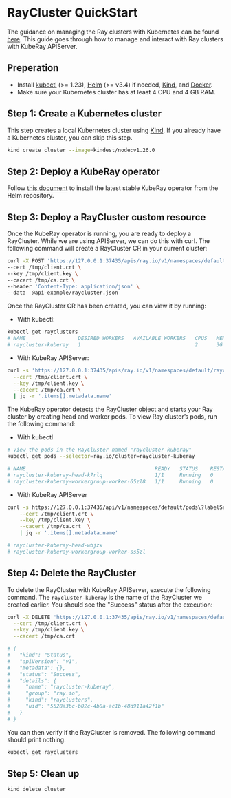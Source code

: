 # RayCluster QuickStart

The guidance on managing the Ray clusters with Kubernetes can be found
[here](https://docs.ray.io/en/latest/cluster/kubernetes/getting-started/raycluster-quick-start.html). This guide goes
through how to manage and interact with Ray clusters with KubeRay APIServer.

## Preperation

- Install [kubectl](https://kubernetes.io/docs/tasks/tools/#kubectl) (>= 1.23),
[Helm](https://helm.sh/docs/intro/install/) (>= v3.4) if needed,
[Kind](https://kind.sigs.k8s.io/docs/user/quick-start/#installation), and
[Docker](https://docs.docker.com/engine/install/).
- Make sure your Kubernetes cluster has at least 4 CPU and 4 GB RAM.

## Step 1: Create a Kubernetes cluster

This step creates a local Kubernetes cluster using [Kind](https://kind.sigs.k8s.io/). If you already have a Kubernetes
cluster, you can skip this step.

```sh
kind create cluster --image=kindest/node:v1.26.0
```

## Step 2: Deploy a KubeRay operator

Follow [this
document](https://docs.ray.io/en/latest/cluster/kubernetes/getting-started/kuberay-operator-installation.html#kuberay-operator-deploy)
to install the latest stable KubeRay operator from the Helm repository.

## Step 3: Deploy a RayCluster custom resource

Once the KubeRay operator is running, you are ready to deploy a RayCluster. While we are using APIServer, we can do this
with curl. The following command will create a RayCluster CR in your current cluster:

```sh
curl -X POST 'https://127.0.0.1:37435/apis/ray.io/v1/namespaces/default/rayclusters' \
--cert /tmp/client.crt \
--key /tmp/client.key \
--cacert /tmp/ca.crt \
--header 'Content-Type: application/json' \
--data  @api-example/raycluster.json
```

Once the RayCluster CR has been created, you can view it by running:

- With kubectl:

```sh
kubectl get rayclusters
# NAME                 DESIRED WORKERS   AVAILABLE WORKERS   CPUS   MEMORY   GPUS   STATUS   AGE
# raycluster-kuberay   1                                     2      3G       0               89s
```

- With KubeRay APIServer:

```sh
curl -s 'https://127.0.0.1:37435/apis/ray.io/v1/namespaces/default/rayclusters' \
  --cert /tmp/client.crt \
  --key /tmp/client.key \
  --cacert /tmp/ca.crt \
  | jq -r '.items[].metadata.name'
```

The KubeRay operator detects the RayCluster object and starts your Ray cluster by creating head and worker pods. To view
Ray cluster’s pods, run the following command:

- With kubectl

```sh
# View the pods in the RayCluster named "raycluster-kuberay"
kubectl get pods --selector=ray.io/cluster=raycluster-kuberay

# NAME                                          READY   STATUS    RESTARTS   AGE
# raycluster-kuberay-head-k7rlq                 1/1     Running   0          56s
# raycluster-kuberay-workergroup-worker-65zl8   1/1     Running   0          56s
```

- With KubeRay APIServer

```sh
curl -s https://127.0.0.1:37435/api/v1/namespaces/default/pods\?labelSelector=ray.io/cluster=raycluster-kuberay \
    --cert /tmp/client.crt \
    --key /tmp/client.key \
    --cacert /tmp/ca.crt  \
    | jq -r '.items[].metadata.name'

# raycluster-kuberay-head-wbjzx
# raycluster-kuberay-workergroup-worker-ss5zl
```

## Step 4: Delete the RayCluster

To delete the RayCluster with KubeRay APIServer, execute the following command. The `raycluster-kuberay` is the name of
the RayCluster we created earlier. You should see the "Success" status after the execution:

```sh
curl -X DELETE 'https://127.0.0.1:37435/apis/ray.io/v1/namespaces/default/rayclusters/raycluster-kuberay' \
  --cert /tmp/client.crt \
  --key /tmp/client.key \
  --cacert /tmp/ca.crt

# {
#   "kind": "Status",
#   "apiVersion": "v1",
#   "metadata": {},
#   "status": "Success",
#   "details": {
#     "name": "raycluster-kuberay",
#     "group": "ray.io",
#     "kind": "rayclusters",
#     "uid": "5528a3bc-b02c-4b8a-ac1b-48d911a42f1b"
#   }
# }
```

You can then verify if the RayCluster is removed. The following command should print nothing:

```sh
kubectl get rayclusters
```

## Step 5: Clean up

```sh
kind delete cluster
```
